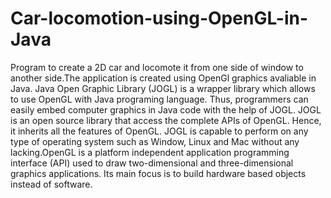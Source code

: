 # Car-locomotion-using-OpenGL-in-Java
Program to create a 2D car and locomote it from one side of window to another side.The application is created using OpenGl graphics avaliable in Java.
Java Open Graphic Library (JOGL) is a wrapper library which allows to use OpenGL with Java programing language. Thus, programmers can easily embed computer graphics in Java code with the help of JOGL.
JOGL is an open source library that access the complete APIs of OpenGL. Hence, it inherits all the features of OpenGL. JOGL is capable to perform on any type of operating system such as Window, Linux and Mac without any lacking.OpenGL is a platform independent application programming interface (API) used to draw two-dimensional and three-dimensional graphics applications. Its main focus is to build hardware based objects instead of software.
